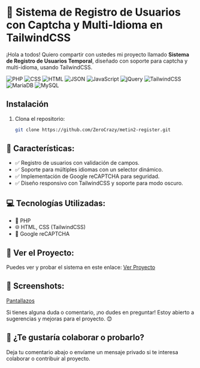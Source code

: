 # 🚀 Sistema de Registro de Usuarios con Captcha y Multi-Idioma en TailwindCSS

¡Hola a todos! Quiero compartir con ustedes mi proyecto llamado **Sistema de Registro de Usuarios Temporal**, diseñado con soporte para captcha y multi-idioma, usando TailwindCSS.

![PHP](https://img.shields.io/badge/PHP-%23777BB4.svg?style=flat&logo=php&logoColor=white)
![CSS](https://img.shields.io/badge/CSS-%230066B2.svg?style=flat&logo=css3&logoColor=white)
![HTML](https://img.shields.io/badge/HTML-%23E34F26.svg?style=flat&logo=html5&logoColor=white)
![JSON](https://img.shields.io/badge/JSON-%23000000.svg?style=flat&logo=json&logoColor=white)
![JavaScript](https://img.shields.io/badge/JavaScript-%23F7DF1E.svg?style=flat&logo=javascript&logoColor=black)
![jQuery](https://img.shields.io/badge/jQuery-%230769AD.svg?style=flat&logo=jquery&logoColor=white)
![TailwindCSS](https://img.shields.io/badge/TailwindCSS-%2306B6D4.svg?style=flat&logo=tailwindcss&logoColor=white)
![MariaDB](https://img.shields.io/badge/MariaDB-%23003545.svg?style=flat&logo=mariadb&logoColor=white)
![MySQL](https://img.shields.io/badge/MySQL-%234479A1.svg?style=flat&logo=mysql&logoColor=white)



## Instalación

1. Clona el repositorio:

   ```bash
   git clone https://github.com/ZeroCrazy/metin2-register.git

## 🔧 Características:
- ✅ Registro de usuarios con validación de campos.
- ✅ Soporte para múltiples idiomas con un selector dinámico.
- ✅ Implementación de Google reCAPTCHA para seguridad.
- ✅ Diseño responsivo con TailwindCSS y soporte para modo oscuro.

## 💻 Tecnologías Utilizadas:
- 📜 PHP
- 🌐 HTML, CSS (TailwindCSS)
- 🔐 Google reCAPTCHA

## 🔗 Ver el Proyecto:
Puedes ver y probar el sistema en este enlace: [Ver Proyecto](https://github.com/ZeroCrazy/metin2-register)

## 📌 Screenshots:
[Pantallazos](https://imgur.com/a/buDIm6e)

Si tienes alguna duda o comentario, ¡no dudes en preguntar! Estoy abierto a sugerencias y mejoras para el proyecto. 😊

## 💬 ¿Te gustaría colaborar o probarlo?
Deja tu comentario abajo o envíame un mensaje privado si te interesa colaborar o contribuir al proyecto.

